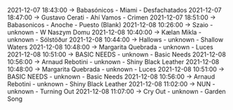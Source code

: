 2021-12-07 18:43:00 -> Babasónicos - Miami - Desfachatados
2021-12-07 18:47:00 -> Gustavo Cerati - Ahí Vamos - Crimen
2021-12-07 18:51:00 -> Babasonicos - Anoche - Puesto (Blank)
2021-12-08 10:26:00 -> Szaio - unknown - W Naszym Domu
2021-12-08 10:40:00 -> Kælan Mikla - unknown - Sólstöður
2021-12-08 10:44:00 -> Hallows - unknown - Shallow Waters
2021-12-08 10:48:00 -> Margarita Quebrada - unknown - Luces
2021-12-08 10:51:00 -> BASIC NEEDS - unknown - Basic Needs
2021-12-08 10:56:00 -> Arnaud Rebotini - unknown - Shiny Black Leather
2021-12-08 10:48:00 -> Margarita Quebrada - unknown - Luces
2021-12-08 10:51:00 -> BASIC NEEDS - unknown - Basic Needs
2021-12-08 10:56:00 -> Arnaud Rebotini - unknown - Shiny Black Leather
2021-12-08 11:02:00 -> NUN - unknown - Turning Out
2021-12-08 11:07:00 -> Cry Out - unknown - Garden Song
